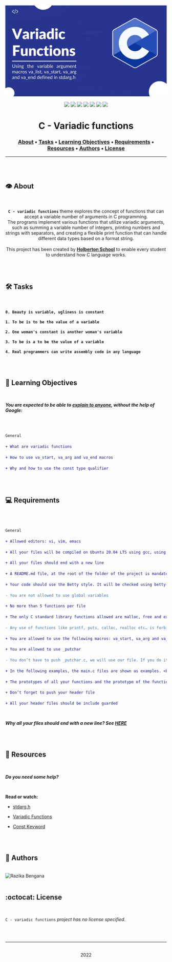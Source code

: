 <div align="center">
<br>

![Variadic_functions.png](README-image/variadic_functions.png)

</div>


<p align="center">
<img src="https://img.shields.io/badge/-C-yellow">
<img src="https://img.shields.io/badge/-Linux-lightgrey">
<img src="https://img.shields.io/badge/-WSL-brown">
<img src="https://img.shields.io/badge/-Ubuntu%2020.04.4%20LTS-orange">
<img src="https://img.shields.io/badge/-JetBrains-blue">
<img src="https://img.shields.io/badge/-Holberton%20School-red">
<img src="https://img.shields.io/badge/License-not%20specified-brightgreen">
</p>


<h1 align="center"> C - Variadic functions </h1>


<h3 align="center">
<a href="https://github.com/RazikaBengana/holbertonschool-low_level_programming/tree/main/variadic_functions#eye-about">About</a> •
<a href="https://github.com/RazikaBengana/holbertonschool-low_level_programming/tree/main/variadic_functions#hammer_and_wrench-tasks">Tasks</a> •
<a href="https://github.com/RazikaBengana/holbertonschool-low_level_programming/tree/main/variadic_functions#memo-learning-objectives">Learning Objectives</a> •
<a href="https://github.com/RazikaBengana/holbertonschool-low_level_programming/tree/main/variadic_functions#computer-requirements">Requirements</a> •
<a href="https://github.com/RazikaBengana/holbertonschool-low_level_programming/tree/main/variadic_functions#mag_right-resources">Resources</a> •
<a href="https://github.com/RazikaBengana/holbertonschool-low_level_programming/tree/main/variadic_functions#bust_in_silhouette-authors">Authors</a> •
<a href="https://github.com/RazikaBengana/holbertonschool-low_level_programming/tree/main/variadic_functions#octocat-license">License</a>
</h3>

---

<!-- ------------------------------------------------------------------------------------------------- -->

<br>
<br>

## :eye: About

<br>

<div align="center">

**`C - variadic functions`** theme explores the concept of functions that can accept a variable number of arguments in C programming.
<br>
The programs implement various functions that utilize variadic arguments, such as summing a variable number of integers, printing numbers and strings with separators, and creating a flexible print function that can handle different data types based on a format string.
<br>
<br>
This project has been created by **[Holberton School](https://www.holbertonschool.com/about-holberton)** to enable every student to understand how C language works.

</div>

<br>
<br>

<!-- ------------------------------------------------------------------------------------------------- -->

## :hammer_and_wrench: Tasks

<br>

**`0. Beauty is variable, ugliness is constant`**

**`1. To be is to be the value of a variable`**

**`2. One woman's constant is another woman's variable`**

**`3. To be is a to be the value of a variable`**

**`4. Real programmers can write assembly code in any language`**

<br>
<br>

<!-- ------------------------------------------------------------------------------------------------- -->

## :memo: Learning Objectives

<br>

**_You are expected to be able to [explain to anyone](https://fs.blog/feynman-learning-technique/), without the help of Google:_**

<br>

```diff

General

+ What are variadic functions

+ How to use va_start, va_arg and va_end macros

+ Why and how to use the const type qualifier

```

<br>
<br>

<!-- ------------------------------------------------------------------------------------------------- -->

## :computer: Requirements

<br>

```diff

General

+ Allowed editors: vi, vim, emacs

+ All your files will be compiled on Ubuntu 20.04 LTS using gcc, using the options -Wall -Werror -Wextra -pedantic -std=gnu89

+ All your files should end with a new line

+ A README.md file, at the root of the folder of the project is mandatory

+ Your code should use the Betty style. It will be checked using betty-style.pl and betty-doc.pl

- You are not allowed to use global variables

+ No more than 5 functions per file

+ The only C standard library functions allowed are malloc, free and exit

- Any use of functions like printf, puts, calloc, realloc etc… is forbidden

+ You are allowed to use the following macros: va_start, va_arg and va_end

+ You are allowed to use _putchar

- You don’t have to push _putchar.c, we will use our file. If you do it won’t be taken into account

+ In the following examples, the main.c files are shown as examples. <br> You can use them to test your functions, but you don’t have to push them to your repo (if you do we won’t take them into account). <br> We will use our own main.c files at compilation. <br> Our main.c files might be different from the one shown in the examples

+ The prototypes of all your functions and the prototype of the function _putchar should be included in your header file called variadic_functions.h

+ Don’t forget to push your header file

+ All your header files should be include guarded

```

<br>

**_Why all your files should end with a new line? See [HERE](https://unix.stackexchange.com/questions/18743/whats-the-point-in-adding-a-new-line-to-the-end-of-a-file/18789)_**

<br>
<br>

<!-- ------------------------------------------------------------------------------------------------- -->

## :mag_right: Resources

<br>

**_Do you need some help?_**

<br>

**Read or watch:**

* [stdarg.h](https://en.wikipedia.org/wiki/Stdarg.h)

* [Variadic Functions](https://www.gnu.org/software/libc/manual/html_node/Variadic-Functions.html)

* [Const Keyword](https://www.youtube.com/watch?v=1W4oyuOdXv8)

<br>
<br>

<!-- ------------------------------------------------------------------------------------------------- -->

## :bust_in_silhouette: Authors

<br>

<img src="https://img.shields.io/badge/Razika%20Bengana-darkblue" alt="Razika Bengana" width="120">

<br>
<br>

<!-- ------------------------------------------------------------------------------------------------- -->

## :octocat: License

<br>

```C - variadic functions``` _project has no license specified._

<br>
<br>

---

<p align="center"><br>2022</p>
